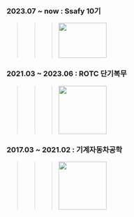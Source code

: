 ### 2023.07 ~ now : Ssafy 10기<br>
>>> <img src="https://edu.ssafy.com/asset/images/logo.png" width="110" height="80"><br>

### 2021.03 ~ 2023.06 : ROTC 단기복무<br>
>>> <img src="https://upload.wikimedia.org/wikipedia/commons/thumb/c/cc/ROKA_27th_Infantry_Division_Insignia.svg/375px-ROKA_27th_Infantry_Division_Insignia.svg.png" width="110" height="110"><br>

### 2017.03 ~ 2021.02 : 기계자동차공학<br>
>>> <img src="https://upload.wikimedia.org/wikipedia/commons/1/1b/Seoultech_LOGO.png" width="110" height="110">

